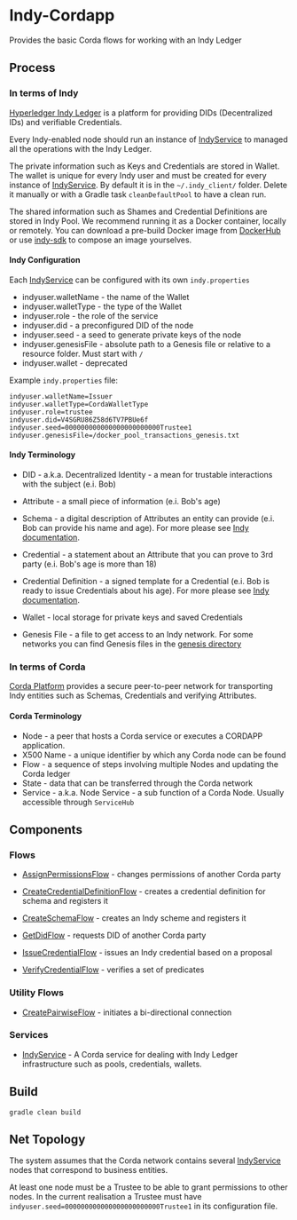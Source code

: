 # Indy-Cordapp

Provides the basic Corda flows for working with an Indy Ledger

## Process

### In terms of Indy

[Hyperledger Indy Ledger](https://www.hyperledger.org/projects/hyperledger-indy) is a platform for providing DIDs (Decentralized IDs) and verifiable Credentials.

Every Indy-enabled node should run an instance of [IndyService](#Services) to managed all the operations with the Indy Ledger.

The private information such as Keys and Credentials are stored in Wallet. 
The wallet is unique for every Indy user and must be created for every instance of [IndyService](#Services).
By default it is in the `~/.indy_client/` folder. 
Delete it manually or with a Gradle task `cleanDefaultPool` to have a clean run.

The shared information such as Shames and Credential Definitions are stored in Indy Pool. 
We recommend running it as a Docker container, locally or remotely.
You can download a pre-build Docker image from [DockerHub](https://hub.docker.com/r/teamblockchain/indy-pool/) or use [indy-sdk](https://github.com/hyperledger/indy-sdk) to compose an image yourselves.

#### Indy Configuration
Each [IndyService](#Services) can be configured with its own `indy.properties`

- indyuser.walletName - the name of the Wallet
- indyuser.walletType - the type of the Wallet
- indyuser.role - the role of the service
- indyuser.did - a preconfigured DID of the node
- indyuser.seed - a seed to generate private keys of the node
- indyuser.genesisFile - absolute path to a Genesis file or relative to a resource folder. Must start with `/`
- indyuser.wallet - deprecated

Example `indy.properties` file:

    indyuser.walletName=Issuer
    indyuser.walletType=CordaWalletType
    indyuser.role=trustee
    indyuser.did=V4SGRU86Z58d6TV7PBUe6f
    indyuser.seed=000000000000000000000000Trustee1
    indyuser.genesisFile=/docker_pool_transactions_genesis.txt

#### Indy Terminology

- DID - a.k.a. Decentralized Identity - a mean for trustable interactions with the subject (e.i. Bob)
- Attribute - a small piece of information (e.i. Bob's age)

- Schema - a digital description of Attributes an entity can provide (e.i. Bob can provide his name and age).
For more please see [Indy documentation](https://github.com/hyperledger/indy-sdk/blob/master/doc/how-tos/save-schema-and-cred-def/java/README.md#step-3).

- Credential - a statement about an Attribute that you can prove to 3rd party (e.i. Bob's age is more than 18)

- Credential Definition - a signed template for a Credential (e.i. Bob is ready to issue Credentials about his age). 
For more please see [Indy documentation](https://github.com/hyperledger/indy-sdk/blob/master/doc/how-tos/save-schema-and-cred-def/java/README.md#step-4).

- Wallet - local storage for private keys and saved Credentials

- Genesis File - a file to get access to an Indy network. 
For some networks you can find Genesis files in the [genesis directory](../genesis/README.md)


### In terms of Corda

[Corda Platform](https://www.corda.net/index.html) provides a secure peer-to-peer network for transporting Indy entities such as Schemas, Credentials and verifying Attributes.

#### Corda Terminology

- Node - a peer that hosts a Corda service or executes a CORDAPP application.
- X500 Name - a unique identifier by which any Corda node can be found
- Flow - a sequence of steps involving multiple Nodes and updating the Corda ledger
- State - data that can be transferred through the Corda network
- Service - a.k.a. Node Service - a sub function of a Corda Node. Usually accessible through `ServiceHub`

## Components

### Flows

- [AssignPermissionsFlow](src/main/kotlin/com.luxoft.blockchainlab.corda.hyperledger.indy/flow/AssignPermissionsFlow.kt) - changes permissions of another Corda party

- [CreateCredentialDefinitionFlow](src/main/kotlin/com.luxoft.blockchainlab.corda.hyperledger.indy/flow/CreateCredentialDefinitionFlow.kt) - creates a credential definition for schema and registers it

- [CreateSchemaFlow](src/main/kotlin/com.luxoft.blockchainlab.corda.hyperledger.indy/flow/CreateSchemaFlow.kt) - creates an Indy scheme and registers it

- [GetDidFlow](src/main/kotlin/com.luxoft.blockchainlab.corda.hyperledger.indy/flow/GetDidFlow.kt) -  requests DID of another Corda party

- [IssueCredentialFlow](src/main/kotlin/com.luxoft.blockchainlab.corda.hyperledger.indy/flow/IssueCredentialFlow.kt) - issues an Indy credential based on a proposal

- [VerifyCredentialFlow](src/main/kotlin/com.luxoft.blockchainlab.corda.hyperledger.indy/flow/VerifyCredentialFlow.kt) - verifies a set of predicates

### Utility Flows

- [CreatePairwiseFlow](src/main/kotlin/com.luxoft.blockchainlab.corda.hyperledger.indy/flow/CreatePairwiseFlow.kt) - initiates a bi-directional connection

### Services

- [IndyService](src/main/kotlin/com.luxoft.blockchainlab.corda.hyperledger.indy/service/IndyService.kt) - 
A Corda service for dealing with Indy Ledger infrastructure such as pools, credentials, wallets.

## Build

    gradle clean build
    
## Net Topology

The system assumes that the Corda network contains several [IndyService](#services) nodes that correspond to business entities. 

At least one node must be a Trustee to be able to grant permissions to other nodes. In the current realisation a Trustee must have `indyuser.seed=000000000000000000000000Trustee1` in its configuration file. 